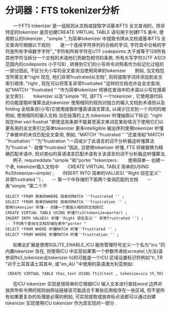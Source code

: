 # 分词器：FTS tokenizer分析
&nbsp;&nbsp;&nbsp;&nbsp;&nbsp;&nbsp;一个FTS tokenizer 是一组规则从文档或提取字词基本FTS 全文查询的，除非特定的tokenizer 是否创建CREATE VIRTUAL TABLE 语句用于创建FTS 表中, 使用默认的tokenizer , "simple ", 为简单tokenizer 中提取令牌从文档或基本FTS 全文查询可根据以下规则:
&nbsp;&nbsp;&nbsp;&nbsp;&nbsp;&nbsp;是一个连续字符序列的合格的字词, 字符其中合格的字符是所有字母数字字符"_"字符和所有字符在UTF codepoints 大于或等于128所有其他字符当拆分一个文档的术语他们贡献包相邻的条款.
所有大写字符(UTF ASCII 范围内的codepoints 小于128) , 转换到它们的小写命令对照表作为标记化过程的一部分因此, 不区分大小写的全文查询当使用简单的tokenizer
&nbsp;&nbsp;&nbsp;&nbsp;&nbsp;&nbsp;例如, 当文档包含所需文本"right 现在, 他们非常frustrated从文档", 则将提取字词并添加到全文索引顺序, "right , 现在可以将答复非常frustrated "这样的文档也许会全文查询, 如"MATCH ''frustrated '' "作为简单tokenizer 转换在查询中的术语以小写在搜索全文索引.
&nbsp;&nbsp;&nbsp;&nbsp;&nbsp;&nbsp;tokenizer 以及"simple "时, 该FTS 一个tokenizer , 它使用源代码的功能提取听懂算法此tokenizer 使用相同的规则对独立的输入文档到术语但以及folding 全局条目(小写)它使用提取听懂英语语言算法, 以减少日文到一个共同的根例如, 使用相同的输入文档.当在段落的上方.tokenizer 听懂抽取以下标记: "right 现在thei veri frustrat "即使这些条款不能甚至英文单词在某些情况下使用它们以更有用的全文索引比简单tokenizer 更多intelligible 输出序列使用tokenizer 听懂了单据中的未仅匹配全文查询, 例如, "MATCH ''frustrated '' "还查询如"MATCH ''frustration '' "为"frustration "一词减少了此语言的词干分析器这听懂算法为"frustrat "- 就像"frustrated "因此, 当使用tokenizer 听懂, FTS 将被替换为精确匹配术语中, 但对类似的英语语言匹配术语有关该语言的词干分析器这听懂算法,
&nbsp;&nbsp;&nbsp;&nbsp;&nbsp;&nbsp;例子, requireddate "simple "和"porter "tokenizers :
&nbsp;&nbsp;&nbsp;&nbsp;&nbsp;&nbsp;使用简单-- 创建一个表, tokenizer插入文档中
&nbsp;&nbsp;&nbsp;&nbsp;&nbsp;&nbsp;CREATE VIRTUAL TABLE 简单的USING fts3(tokenize=simple) ;
&nbsp;&nbsp;&nbsp;&nbsp;&nbsp;&nbsp;INSERT INTO 简单的VALUES( ''Right 现在定义'' 非常frustrated '') ;
&nbsp;&nbsp;&nbsp;&nbsp;&nbsp;&nbsp;-- 第一个中存储的下面两个查询匹配的文档
&nbsp;&nbsp;&nbsp;&nbsp;&nbsp;&nbsp;-- 表"simple "第二个不

    SELECT *FROM 简单的WHERE 简单的MATCH ''frustrated '' ;
    SELECT *FROM 简单的WHERE 简单的MATCH ''frustration '' ;
    使用tokenizer 听懂-- 创建一个表插入相同的文档到它
    CREATE VIRTUAL TABLE USING 听懂fts3(tokenize=porter) ;
    INSERT INTO VALUES( 听懂''Right 现在定义'' 非常frustrated '') ;
    -- 下列两个查询与文档存储在表中"porter "
    SELECT *FROM WHERE 听懂MATCH 听懂''frustrated '' ;
    SELECT *FROM WHERE 听懂MATCH 听懂''frustration '' ;

&nbsp;&nbsp;&nbsp;&nbsp;&nbsp;&nbsp;如果此扩展是使用SQLITE_ENABLE_ICU 服务管理符号定义一个名为"icu "的内置tokenizer 存在, 则使用ICU 中实现如果第一个参数传递给xcreate( )方法(请参阅fts3_tokenizer此tokenizer h)的可能是一个ICU 区域设置标识符例如"tr_TR "对于土耳其语土耳其中, 或"en_AU "中使用的英语澳大利亚例如:


     CREATE VIRTUAL TABLE thai_text USING fts3(text , tokenize=icu th_TH)


&nbsp;&nbsp;&nbsp;&nbsp;&nbsp;&nbsp;在ICU tokenizer 实现是很简单的它根据ICU 输入文本进行查找word 边界并放弃所有令牌的规则由网站链接该可能适合于某些应用程序在一些区域, 但不是所有如果更复杂的处理是必需的例如, 可实现提取或放弃标点该都可以通过创建tokenizer 实现使用ICU tokenizer 作为其实现的一部分 .


